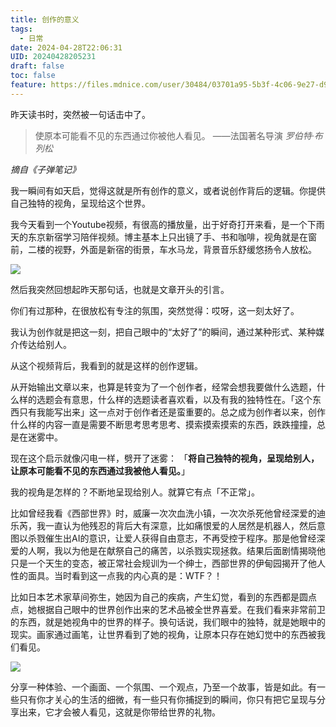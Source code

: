 ```yaml
---
title: 创作的意义
tags:
  - 日常
date: 2024-04-28T22:06:31
UID: 20240428205231
draft: false
toc: false
feature: https://files.mdnice.com/user/30484/03701a95-5b3f-4c06-9e27-d98039a4985c.jpg
---
```

昨天读书时，突然被一句话击中了。

> 使原本可能看不见的东西通过你被他人看见。
> ——法国著名导演 *罗伯特·布列松*

*摘自《子弹笔记》*

我一瞬间有如天启，觉得这就是所有创作的意义，或者说创作背后的逻辑。你提供自己独特的视角，呈现给这个世界。

我今天看到一个Youtube视频，有很高的播放量，出于好奇打开来看，是一个下雨天的东京新宿学习陪伴视频。博主基本上只出镜了手、书和咖啡，视角就是在窗前，二楼的视野，外面是新宿的街景，车水马龙，背景音乐舒缓悠扬令人放松。

![](https://files.mdnice.com/user/30484/a93c3a58-d3de-4eb4-827c-80812afa86b1.jpg)

然后我突然回想起昨天那句话，也就是文章开头的引言。

你们有过那种，在很放松有专注的氛围，突然觉得：哎呀，这一刻太好了。

我认为创作就是把这一刻，把自己眼中的“太好了”的瞬间，通过某种形式、某种媒介传达给别人。
<!--more-->

从这个视频背后，我看到的就是这样的创作逻辑。

从开始输出文章以来，也算是转变为了一个创作者，经常会想我要做什么选题，什么样的选题会有意思，什么样的选题读者喜欢看，以及有我的独特性在。「这个东西只有我能写出来」这一点对于创作者还是蛮重要的。总之成为创作者以来，创作什么样的内容一直是需要不断思考思考思考、摸索摸索摸索的东西，跌跌撞撞，总是在迷雾中。

现在这个启示就像闪电一样，劈开了迷雾：
「**将自己独特的视角，呈现给别人，让原本可能看不见的东西通过我被他人看见。**」

我的视角是怎样的？不断地呈现给别人。就算它有点「不正常」。

比如曾经我看《西部世界》时，威廉一次次血洗小镇，一次次杀死他曾经深爱的迪乐芮，我一直认为他残忍的背后大有深意，比如痛恨爱的人居然是机器人，然后意图以杀戮催生出AI的意识，让爱人获得自由意志，不再受控于程序。那是他曾经深爱的人啊，我以为他是在献祭自己的痛苦，以杀戮实现拯救。结果后面剧情揭晓他只是一个天生的变态，被正常社会规训为一个绅士，西部世界的伊甸园揭开了他人性的面具。当时看到这一点我的内心真的是：WTF？！

比如日本艺术家草间弥生，她因为自己的疾病，产生幻觉，看到的东西都是圆点点，她根据自己眼中的世界创作出来的艺术品被全世界喜爱。在我们看来非常前卫的东西，就是她视角中的世界的样子。换句话说，我们眼中的独特，就是她眼中的现实。画家通过画笔，让世界看到了她的视角，让原本只存在她幻觉中的东西被我们看见。

![](https://gimg2.baidu.com/image_search/src=http%3A%2F%2Fss2.meipian.me%2Fusers%2F57523204%2F7305b353a5bc6848482b94408a1dfd6e.jpg%3Fmeipian-raw%2Fbucket%2Fivwen%2Fkey%2FdXNlcnMvNTc1MjMyMDQvNzMwNWIzNTNhNWJjNjg0ODQ4MmI5NDQwOGExZGZkNmUuanBn%2Fsign%2F1bebadc51f06828f6f44d466efb6af9f.jpg&refer=http%3A%2F%2Fss2.meipian.me&app=2002&size=f9999,10000&q=a80&n=0&g=0n&fmt=auto?sec=1716902621&t=a69599eae8f33eb4e4b6502415f21eef)

分享一种体验、一个画面、一个氛围、一个观点，乃至一个故事，皆是如此。有一些只有你才关心的生活的细微，有一些只有你捕捉到的瞬间，你只有把它呈现与分享出来，它才会被人看见，这就是你带给世界的礼物。